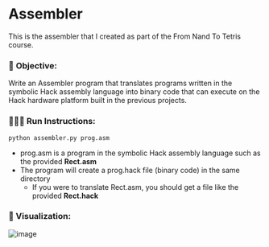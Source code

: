 # Assembler
This is the assembler that I created as part of the From Nand To Tetris course.

### 🏁 **Objective**: 
Write an Assembler program that translates programs written in the symbolic Hack assembly language into binary code that can execute on the Hack hardware platform built in the previous projects.

### 🏃🏼‍♂️ **Run Instructions**: 
```python assembler.py prog.asm```

- prog.asm is a program in the symbolic Hack assembly language such as the provided **Rect.asm**
- The program will create a prog.hack file (binary code) in the same directory
   - If you were to translate Rect.asm, you should get a file like the provided **Rect.hack**

### 👀 Visualization:
![image](https://user-images.githubusercontent.com/70923397/169672303-8e6e6c83-c990-46fc-8458-0b53c1b44019.png)
